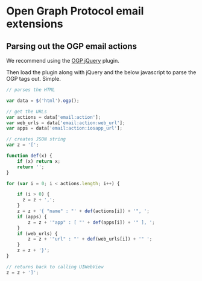 Open Graph Protocol email extensions
=========

Parsing out the OGP email actions
---------

We recommend using the [OGP jQuery](https://github.com/fiann/jquery.ogp) plugin.

Then load the plugin along with jQuery and the below javascript to parse the OGP tags out. Simple.

```javascript
// parses the HTML

var data = $('html').ogp(); 

// get the URLs
var actions = data['email:action']; 
var web_urls = data['email:action:web_url'];
var apps = data['email:action:iosapp_url'];

// creates JSON string
var z = '['; 

function def(x) { 
    if (x) return x; 
    return ''; 
} 

for (var i = 0; i < actions.length; i++) { 

    if (i > 0) { 
      z = z + ','; 
    } 
    z = z + '{ "name" : "' + def(actions[i]) + '", '; 
    if (apps) {
        z = z + '"app" : [ "' + def(apps[i]) + '" ], '; 
    }
    if (web_urls) {
        z = z + '"url" : "' + def(web_urls[i]) + '" '; 
    }    
    z = z + '}'; 
} 

// returns back to calling UIWebView
z = z + ']'; 
```
